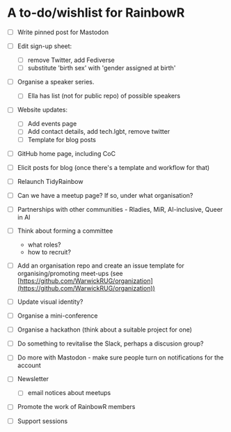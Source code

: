 # A to-do/wishlist for RainbowR

- [ ] Write pinned post for Mastodon

- [ ] Edit sign-up sheet: 
	- [ ] remove Twitter, add Fediverse
	- [ ] substitute 'birth sex' with 'gender assigned at birth'

- [ ] Organise a speaker series. 
  - [ ] Ella has list (not for public repo) of possible speakers

- [ ] Website updates:
	- [ ] Add events page
	- [ ] Add contact details, add tech.lgbt, remove twitter
	- [ ] Template for blog posts

- [ ] GitHub home page, including CoC
- [ ] Elicit posts for blog (once there's a template and workflow for that)
- [ ] Relaunch TidyRainbow
- [ ] Can we have a meetup page? If so, under what organisation?
- [ ] Partnerships with other communities - Rladies, MiR, AI-inclusive, Queer in AI
- [ ] Think about forming a committee
    - what roles?
    - how to recruit?
- [ ] Add an organisation repo and create an issue template for organising/promoting meet-ups (see [https://github.com/WarwickRUG/organization](https://github.com/WarwickRUG/organization))
- [ ] Update visual identity?

- [ ] Organise a mini-conference
- [ ] Organise a hackathon (think about a suitable project for one)
- [ ] Do something to revitalise the Slack, perhaps a discusion group?
- [ ] Do more with Mastodon - make sure people turn on notifications for the account
- [ ] Newsletter
  - [ ] email notices about meetups
- [ ] Promote the work of RainbowR members
- [ ] Support sessions
